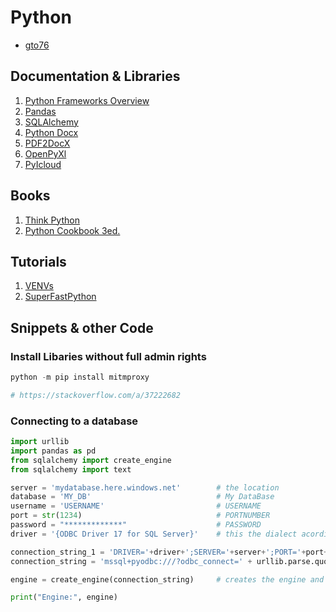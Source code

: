 # Python

- [gto76](https://gto76.github.io/python-cheatsheet)

## Documentation & Libraries

1. [Python Frameworks Overview](https://pythonframeworks.com/)
2. [Pandas](https://pandas.pydata.org/pandas-docs/stable/index.html)
3. [SQLAlchemy](https://stackoverflow.com/questions/53704187/connecting-to-an-azure-database-using-sqlalchemy-in-python)
4. [Python Docx](https://stackabuse.com/reading-and-writing-ms-word-files-in-python-via-python-docx-module/)
5. [PDF2DocX](https://dothinking.github.io/pdf2docx/quickstart.convert.html)
6. [OpenPyXl](https://openpyxl.readthedocs.io/en/stable/)
7. [PyIcloud](https://github.com/picklepete/pyicloud)

## Books

1. [Think Python](https://greenteapress.com/thinkpython/thinkpython.pdf)
2. [Python Cookbook 3ed.](http://bedford-computing.co.uk/learning/wp-content/uploads/2015/10/Python-Cookbook-3rd-Edition.pdf)

## Tutorials

1. [VENVs](https://realpython.com/python-virtual-environments-a-primer/)
2. [SuperFastPython](https://superfastpython.com/multiprocessing-pool-python/ )

## Snippets & other Code

### Install Libaries without full admin rights

```python
python -m pip install mitmproxy

# https://stackoverflow.com/a/37222682
```

### Connecting to a database
```python
import urllib
import pandas as pd
from sqlalchemy import create_engine
from sqlalchemy import text

server = 'mydatabase.here.windows.net'        # the location
database = 'MY_DB'                            # My DataBase
username = 'USERNAME'                         # USERNAME
port = str(1234)                              # PORTNUMBER
password = "*************"                    # PASSWORD
driver = '{ODBC Driver 17 for SQL Server}'    # this the dialect acording to https://docs.sqlalchemy.org/en/20/core/connections.html

connection_string_1 = 'DRIVER='+driver+';SERVER='+server+';PORT='+port+';UID='+username+';DATABASE='+ database + ';PWD='+ password
connection_string = 'mssql+pyodbc:///?odbc_connect=' + urllib.parse.quote_plus(connection_string_1)

engine = create_engine(connection_string)     # creates the engine and can be re-used to use this database

print("Engine:", engine)
```
